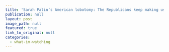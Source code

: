 ```yaml
---
title: 'Sarah Palin’s American lobotomy: The Republicans keep making us dumber, and not even Stephen Colbert can save us'
publication: null
layout: post
image_path: null
featured: true
link_to_original: null
categories:
  - what-im-watching
---
```

